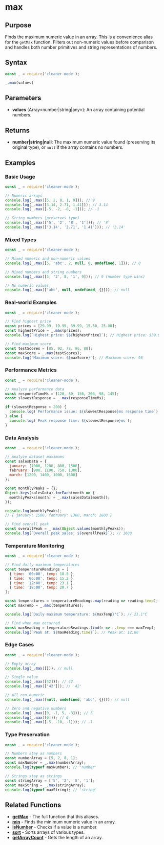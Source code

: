 # max

## Purpose
Finds the maximum numeric value in an array. This is a convenience alias for the `getMax` function. Filters out non-numeric values before comparison and handles both number primitives and string representations of numbers.

## Syntax
```javascript
const _ = require('cleaner-node');

_.max(values)
```

## Parameters
- **values** (Array<number|string|any>): An array containing potential numbers.

## Returns
- **number|string|null**: The maximum numeric value found (preserving its original type), or `null` if the array contains no numbers.

## Examples

### Basic Usage
```javascript
const _ = require('cleaner-node');

// Numeric arrays
console.log(_.max([5, 2, 8, 1, 9])); // 9
console.log(_.max([3.14, 2.71, 1.41])); // 3.14
console.log(_.max([-5, -2, -8, -1])); // -1

// String numbers (preserves type)
console.log(_.max(['5', '2', '8', '1'])); // '8'
console.log(_.max(['3.14', '2.71', '1.41'])); // '3.14'
```

### Mixed Types
```javascript
const _ = require('cleaner-node');

// Mixed numeric and non-numeric values
console.log(_.max([5, 'abc', 2, null, 8, undefined, 1])); // 8

// Mixed numbers and string numbers
console.log(_.max([5, '2', 8, '1', 9])); // 9 (number type wins)

// No numeric values
console.log(_.max(['abc', null, undefined, {}])); // null
```

### Real-world Examples
```javascript
const _ = require('cleaner-node');

// Find highest price
const prices = [29.99, 19.95, 39.99, 15.50, 25.00];
const highestPrice = _.max(prices);
console.log(`Highest price: $${highestPrice}`); // Highest price: $39.99

// Find maximum score
const testScores = [85, 92, 78, 96, 88];
const maxScore = _.max(testScores);
console.log(`Maximum score: ${maxScore}`); // Maximum score: 96
```

### Performance Metrics
```javascript
const _ = require('cleaner-node');

// Analyze performance data
const responseTimeMs = [120, 89, 156, 203, 98, 145];
const slowestResponse = _.max(responseTimeMs);

if (slowestResponse > 200) {
  console.log(`Performance issue: ${slowestResponse}ms response time`);
} else {
  console.log(`Peak response time: ${slowestResponse}ms`);
}
```

### Data Analysis
```javascript
const _ = require('cleaner-node');

// Analyze dataset maximums
const salesData = {
  january: [1000, 1200, 800, 1500],
  february: [900, 1100, 750, 1300],
  march: [1200, 1400, 1000, 1600]
};

const monthlyPeaks = {};
Object.keys(salesData).forEach(month => {
  monthlyPeaks[month] = _.max(salesData[month]);
});

console.log(monthlyPeaks);
// { january: 1500, february: 1300, march: 1600 }

// Find overall peak
const overallPeak = _.max(Object.values(monthlyPeaks));
console.log(`Overall peak sales: ${overallPeak}`); // 1600
```

### Temperature Monitoring
```javascript
const _ = require('cleaner-node');

// Find daily maximum temperatures
const temperatureReadings = [
  { time: '00:00', temp: 18.5 },
  { time: '06:00', temp: 15.2 },
  { time: '12:00', temp: 23.1 },
  { time: '18:00', temp: 20.7 }
];

const temperatures = temperatureReadings.map(reading => reading.temp);
const maxTemp = _.max(temperatures);

console.log(`Daily maximum temperature: ${maxTemp}°C`); // 23.1°C

// Find when max occurred
const maxReading = temperatureReadings.find(r => r.temp === maxTemp);
console.log(`Peak at: ${maxReading.time}`); // Peak at: 12:00
```

### Edge Cases
```javascript
const _ = require('cleaner-node');

// Empty array
console.log(_.max([])); // null

// Single value
console.log(_.max([42])); // 42
console.log(_.max(['42'])); // '42'

// All non-numeric
console.log(_.max([null, undefined, 'abc', {}])); // null

// Zero and negative numbers
console.log(_.max([0, -1, 5, -3])); // 5
console.log(_.max([0])); // 0
console.log(_.max([-5, -10, -1])); // -1
```

### Type Preservation
```javascript
const _ = require('cleaner-node');

// Numbers stay as numbers
const numberArray = [5, 2, 8, 1];
const maxNumber = _.max(numberArray);
console.log(typeof maxNumber); // 'number'

// Strings stay as strings
const stringArray = ['5', '2', '8', '1'];
const maxString = _.max(stringArray);
console.log(typeof maxString); // 'string'
```

## Related Functions
- **[getMax](./get-max.md)** - The full function that this aliases.
- **[min](./min.md)** - Finds the minimum numeric value in an array.
- **[isNumber](./is-number.md)** - Checks if a value is a number.
- **[sort](./sort.md)** - Sorts arrays of various types.
- **[getArrayCount](./get-array-count.md)** - Gets the length of an array.
